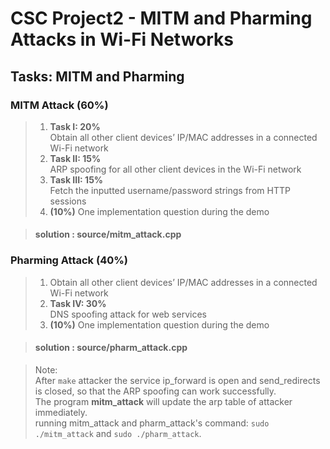 # CSC Project2 - MITM and Pharming Attacks in Wi-Fi Networks

## Tasks: MITM and Pharming

### MITM Attack (60%)
 
> 1. **Task I: 20%**  
    Obtain all other client devices’ IP/MAC addresses in a connected Wi-Fi network  
> 2. **Task II: 15%**  
    ARP spoofing for all other client devices in the Wi-Fi network  
> 3. **Task III: 15%**  
    Fetch the inputted username/password strings from HTTP sessions  
> 4. **(10%)** One implementation question during the demo 


> #### **solution** : source/mitm_attack.cpp


### Pharming Attack (40%)

> 1. Obtain all other client devices’ IP/MAC addresses in a connected Wi-Fi network  
> 2. **Task IV: 30%**  
    DNS spoofing attack for web services  
> 3. **(10%)** One implementation question during the demo  


> #### **solution** : source/pharm_attack.cpp


> Note:  
> After `make` attacker the service ip_forward is open and send_redirects is closed, so that the ARP spoofing can work successfully.  
> The program **mitm_attack** will update the arp table of attacker immediately.   
> running mitm_attack and pharm_attack's command: `sudo ./mitm_attack` and  `sudo ./pharm_attack`.  
